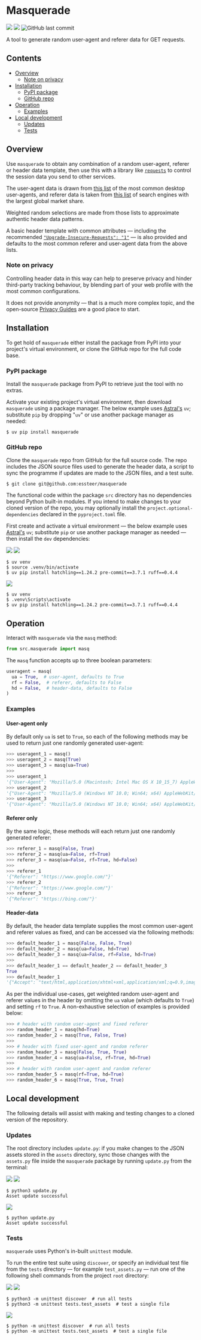 # Masquerade

![](https://img.shields.io/badge/Python-3776AB.svg?style=flat&logo=Python&logoColor=white)
![](https://img.shields.io/badge/Ruff-D7FF64.svg?style=flat&logo=Ruff&logoColor=black)
![GitHub last commit](https://img.shields.io/github/last-commit/essteer/masquerade?color=green)

A tool to generate random user-agent and referer data for GET requests.

## Contents

- [Overview](#overview)
  - [Note on privacy](#note-on-privacy)
- [Installation](#installation)
  - [PyPI package](#pypi-package)
  - [GitHub repo](#github-repo)
- [Operation](#operation)
  - [Examples](#examples)
- [Local development](#local-development)
  - [Updates](#updates)
  - [Tests](#testing)

## Overview

Use `masquerade` to obtain any combination of a random user-agent, referer or header data template, then use this with a library like [`requests`](https://github.com/psf/requests) to control the session data you send to other services.

The user-agent data is drawn from [this list](https://www.useragents.me/) of the most common desktop user-agents, and referer data is taken from [this list](https://gs.statcounter.com/search-engine-market-share/desktop/worldwide) of search engines with the largest global market share.

Weighted random selections are made from those lists to approximate authentic header data patterns.

A basic header template with common attributes — including the recommended [`"Upgrade-Insecure-Requests": "1"`](https://stackoverflow.com/questions/31950470/what-is-the-upgrade-insecure-requests-http-header/32003517#32003517) — is also provided and defaults to the most common referer and user-agent data from the above lists.

### Note on privacy

Controlling header data in this way can help to preserve privacy and hinder third-party tracking behaviour, by blending part of your web profile with the most common configurations. 

It does not provide anonymity — that is a much more complex topic, and the open-source [Privacy Guides](https://www.privacyguides.org/en/) are a good place to start.

## Installation

To get hold of `masquerade` either install the package from PyPI into your project's virtual environment, or clone the GitHub repo for the full code base.

### PyPI package

Install the `masquerade` package from PyPI to retrieve just the tool with no extras.

Activate your existing project's virtual environment, then download `masquerade` using a package manager. The below example uses [Astral's](https://astral.sh/blog/uv) `uv`; substitute `pip` by dropping "`uv`" or use another package manager as needed: 

```console
$ uv pip install masquerade
```

### GitHub repo

Clone the `masquerade` repo from GitHub for the full source code. The repo includes the JSON source files used to generate the header data, a script to sync the programme if updates are made to the JSON files, and a test suite.

```console
$ git clone git@github.com:essteer/masquerade
```

The functional code within the package `src` directory has no dependencies beyond Python built-in modules. If you intend to make changes to your cloned version of the repo, you may optionally install the `project.optional-dependencies` declared in the `pyproject.toml` file.

First create and activate a virtual environment — the below example uses [Astral's](https://astral.sh/blog/uv) `uv`; substitute `pip` or use another package manager as needed — then install the `dev` dependencies:

![](https://img.shields.io/badge/Linux-FCC624.svg?style=flat&logo=Linux&logoColor=black)
![](https://img.shields.io/badge/macOS-000000.svg?style=flat&logo=Apple&logoColor=white)

```console
$ uv venv
$ source .venv/bin/activate
$ uv pip install hatchling==1.24.2 pre-commit==3.7.1 ruff==0.4.4
```

![](https://img.shields.io/badge/Windows-0078D4.svg?style=flat&logo=Windows&logoColor=white)

```console
$ uv venv
$ .venv\Scripts\activate
$ uv pip install hatchling==1.24.2 pre-commit==3.7.1 ruff==0.4.4
```

## Operation

Interact with `masquerade` via the `masq` method:

```python
from src.masquerade import masq
```

The `masq` function accepts up to three boolean parameters:

```python
useragent = masq(
  ua = True,  # user-agent, defaults to True
  rf = False,  # referer, defaults to False
  hd = False,  # header-data, defaults to False
)
```

### Examples

#### User-agent only

By default only `ua` is set to `True`, so each of the following methods may be used to return just one randomly generated user-agent:

```python
>>> useragent_1 = masq()
>>> useragent_2 = masq(True)
>>> useragent_3 = masq(ua=True)
>>>
>>> useragent_1
'{"User-Agent": "Mozilla/5.0 (Macintosh; Intel Mac OS X 10_15_7) AppleWebKit/537.36 (KHTML, like Gecko) Chrome/123.0.0.0 Safari/537.3"}'
>>> useragent_2
'{"User-Agent": "Mozilla/5.0 (Windows NT 10.0; Win64; x64) AppleWebKit/537.36 (KHTML, like Gecko) Chrome/122.0.0.0 Safari/537.36 Edg/122.0.0."}'
>>> useragent_3
'{"User-Agent": "Mozilla/5.0 (Windows NT 10.0; Win64; x64) AppleWebKit/537.36 (KHTML, like Gecko) Chrome/124.0.0.0 Safari/537.3"}'
```

#### Referer only

By the same logic, these methods will each return just one randomly generated referer:

```python
>>> referer_1 = masq(False, True)
>>> referer_2 = masq(ua=False, rf=True)
>>> referer_3 = masq(ua=False, rf=True, hd=False)
>>>
>>> referer_1
'{"Referer": "https://www.google.com/"}'
>>> referer_2
'{"Referer": "https://www.google.com/"}'
>>> referer_3
'{"Referer": "https://bing.com/"}'
```

#### Header-data

By default, the header data template supplies the most common user-agent and referer values as fixed, and can be accessed via the following methods:

```python
>>> default_header_1 = masq(False, False, True)
>>> default_header_2 = masq(ua=False, hd=True)
>>> default_header_3 = masq(ua=False, rf=False, hd=True)
>>>
>>> default_header_1 == default_header_2 == default_header_3
True
>>> default_header_1
'{"Accept": "text/html,application/xhtml+xml,application/xml;q=0.9,image/avif,image/webp,image/apng,*/*;q=0.8,application/signed-exchange;v=b3;q=0.7", "Accept-Encoding": "gzip, deflate, br", "Accept-Language": "en-US,en;q=0.5;", "Referer": "https://www.google.com/", "Sec-Fetch-Dest": "document", "Sec-Fetch-Mode": "navigate", "Sec-Fetch-Site": "none", "Sec-Fetch-User": "?1", "Upgrade-Insecure-Requests": "1", "User-Agent": "Mozilla/5.0 (Windows NT 10.0; Win64; x64) AppleWebKit/537.36 (KHTML, like Gecko) Chrome/124.0.0.0 Safari/537.3"}'
```

As per the individual use-cases, get weighted random user-agent and referer values in the header by omitting the `ua` value (which defaults to `True`) and setting `rf` to `True`. A non-exhaustive selection of examples is provided below:

```python
>>> # header with random user-agent and fixed referer
>>> random_header_1 = masq(hd=True)  
>>> random_header_2 = masq(True, False, True)
>>>
>>> # header with fixed user-agent and random referer
>>> random_header_3 = masq(False, True, True)
>>> random_header_4 = masq(ua=False, rf=True, hd=True)
>>>
>>> # header with random user-agent and random referer
>>> random_header_5 = masq(rf=True, hd=True)
>>> random_header_6 = masq(True, True, True)
```

## Local development

The following details will assist with making and testing changes to a cloned version of the repository.

### Updates

The root directory includes `update.py`: if you make changes to the JSON assets stored in the `assets` directory, sync those changes with the `assets.py` file inside the `masquerade` package by running `update.py` from the terminal:

![](https://img.shields.io/badge/Linux-FCC624.svg?style=flat&logo=Linux&logoColor=black)
![](https://img.shields.io/badge/macOS-000000.svg?style=flat&logo=Apple&logoColor=white)

```console
$ python3 update.py
Asset update successful
```

![](https://img.shields.io/badge/Windows-0078D4.svg?style=flat&logo=Windows&logoColor=white)

```console
$ python update.py
Asset update successful
```

### Tests

`masquerade` uses Python's in-built `unittest` module. 

To run the entire test suite using `discover`, or specify an individual test file from the `tests` directory — for example `test_assets.py` — run one of the following shell commands from the project `root` directory:

![](https://img.shields.io/badge/Linux-FCC624.svg?style=flat&logo=Linux&logoColor=black)
![](https://img.shields.io/badge/macOS-000000.svg?style=flat&logo=Apple&logoColor=white)

```console
$ python3 -m unittest discover  # run all tests
$ python3 -m unittest tests.test_assets  # test a single file
```

![](https://img.shields.io/badge/Windows-0078D4.svg?style=flat&logo=Windows&logoColor=white)

```console
$ python -m unittest discover  # run all tests
$ python -m unittest tests.test_assets  # test a single file
```
